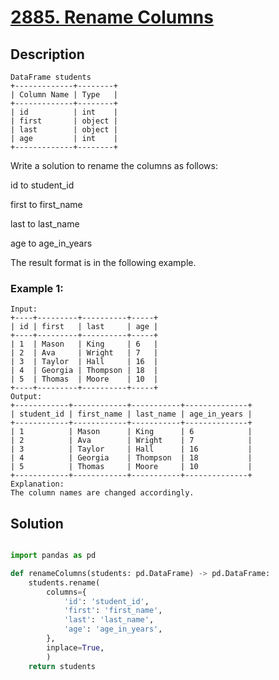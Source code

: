 # [2885. Rename Columns](https://leetcode.com/problems/rename-columns/description/?envType=study-plan-v2&envId=introduction-to-pandas&lang=pythondata)

## Description

```
DataFrame students
+-------------+--------+
| Column Name | Type   |
+-------------+--------+
| id          | int    |
| first       | object |
| last        | object |
| age         | int    |
+-------------+--------+
```
Write a solution to rename the columns as follows:

id to student_id

first to first_name

last to last_name

age to age_in_years

The result format is in the following example.


### Example 1:

```
Input:
+----+---------+----------+-----+
| id | first   | last     | age |
+----+---------+----------+-----+
| 1  | Mason   | King     | 6   |
| 2  | Ava     | Wright   | 7   |
| 3  | Taylor  | Hall     | 16  |
| 4  | Georgia | Thompson | 18  |
| 5  | Thomas  | Moore    | 10  |
+----+---------+----------+-----+
Output:
+------------+------------+-----------+--------------+
| student_id | first_name | last_name | age_in_years |
+------------+------------+-----------+--------------+
| 1          | Mason      | King      | 6            |
| 2          | Ava        | Wright    | 7            |
| 3          | Taylor     | Hall      | 16           |
| 4          | Georgia    | Thompson  | 18           |
| 5          | Thomas     | Moore     | 10           |
+------------+------------+-----------+--------------+
Explanation: 
The column names are changed accordingly.
```

## Solution

```python

import pandas as pd

def renameColumns(students: pd.DataFrame) -> pd.DataFrame:
    students.rename(
        columns={
            'id': 'student_id', 
            'first': 'first_name', 
            'last': 'last_name', 
            'age': 'age_in_years',
        }, 
        inplace=True,
        )
    return students
```



